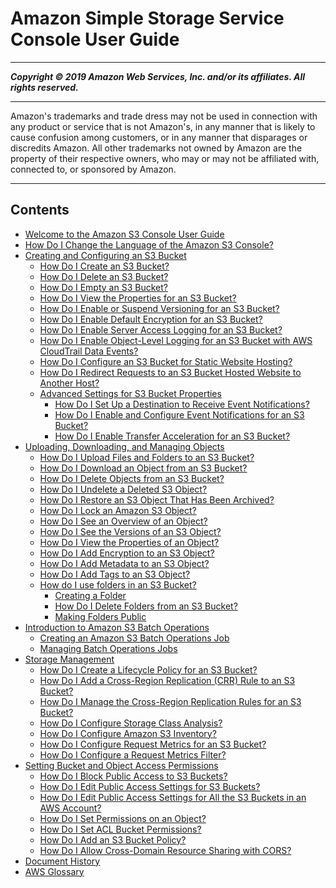 # Amazon Simple Storage Service Console User Guide

-----
*****Copyright &copy; 2019 Amazon Web Services, Inc. and/or its affiliates. All rights reserved.*****

-----
Amazon's trademarks and trade dress may not be used in 
     connection with any product or service that is not Amazon's, 
     in any manner that is likely to cause confusion among customers, 
     or in any manner that disparages or discredits Amazon. All other 
     trademarks not owned by Amazon are the property of their respective
     owners, who may or may not be affiliated with, connected to, or 
     sponsored by Amazon.

-----
## Contents
+ [Welcome to the Amazon S3 Console User Guide](what-is-s3.md)
+ [How Do I Change the Language of the Amazon S3 Console?](change-ui-language.md)
+ [Creating and Configuring an S3 Bucket](create-configure-bucket.md)
   + [How Do I Create an S3 Bucket?](create-bucket.md)
   + [How Do I Delete an S3 Bucket?](delete-bucket.md)
   + [How Do I Empty an S3 Bucket?](empty-bucket.md)
   + [How Do I View the Properties for an S3 Bucket?](view-bucket-properties.md)
   + [How Do I Enable or Suspend Versioning for an S3 Bucket?](enable-versioning.md)
   + [How Do I Enable Default Encryption for an S3 Bucket?](default-bucket-encryption.md)
   + [How Do I Enable Server Access Logging for an S3 Bucket?](server-access-logging.md)
   + [How Do I Enable Object-Level Logging for an S3 Bucket with AWS CloudTrail Data Events?](enable-cloudtrail-events.md)
   + [How Do I Configure an S3 Bucket for Static Website Hosting?](static-website-hosting.md)
   + [How Do I Redirect Requests to an S3 Bucket Hosted Website to Another Host?](redirect-website-requests.md)
   + [Advanced Settings for S3 Bucket Properties](setup-advanced-bucket-properties.md)
      + [How Do I Set Up a Destination to Receive Event Notifications?](setup-event-notification-destination.md)
      + [How Do I Enable and Configure Event Notifications for an S3 Bucket?](enable-event-notifications.md)
      + [How Do I Enable Transfer Acceleration for an S3 Bucket?](enable-transfer-acceleration.md)
+ [Uploading, Downloading, and Managing Objects](upload-download-objects.md)
   + [How Do I Upload Files and Folders to an S3 Bucket?](upload-objects.md)
   + [How Do I Download an Object from an S3 Bucket?](download-objects.md)
   + [How Do I Delete Objects from an S3 Bucket?](delete-objects.md)
   + [How Do I Undelete a Deleted S3 Object?](undelete-objects.md)
   + [How Do I Restore an S3 Object That Has Been Archived?](restore-archived-objects.md)
   + [How Do I Lock an Amazon S3 Object?](object-lock.md)
   + [How Do I See an Overview of an Object?](view-object-overview.md)
   + [How Do I See the Versions of an S3 Object?](view-object-versions.md)
   + [How Do I View the Properties of an Object?](view-object-properties.md)
   + [How Do I Add Encryption to an S3 Object?](add-object-encryption.md)
   + [How Do I Add Metadata to an S3 Object?](add-object-metadata.md)
   + [How Do I Add Tags to an S3 Object?](add-object-tags.md)
   + [How do I use folders in an S3 Bucket?](using-folders.md)
      + [Creating a Folder](create-folder.md)
      + [How Do I Delete Folders from an S3 Bucket?](delete-folders.md)
      + [Making Folders Public](public-folders.md)
+ [Introduction to Amazon S3 Batch Operations](batch-ops.md)
   + [Creating an Amazon S3 Batch Operations Job](batch-ops-create-job.md)
   + [Managing Batch Operations Jobs](batch-ops-manage-jobs.md)
+ [Storage Management](storage-management.md)
   + [How Do I Create a Lifecycle Policy for an S3 Bucket?](create-lifecycle.md)
   + [How Do I Add a Cross-Region Replication (CRR) Rule to an S3 Bucket?](enable-crr.md)
   + [How Do I Manage the Cross-Region Replication Rules for an S3 Bucket?](disable-crr.md)
   + [How Do I Configure Storage Class Analysis?](configure-analytics-storage-class.md)
   + [How Do I Configure Amazon S3 Inventory?](configure-inventory.md)
   + [How Do I Configure Request Metrics for an S3 Bucket?](configure-metrics.md)
   + [How Do I Configure a Request Metrics Filter?](configure-metrics-filter.md)
+ [Setting Bucket and Object Access Permissions](set-permissions.md)
   + [How Do I Block Public Access to S3 Buckets?](block-public-access.md)
   + [How Do I Edit Public Access Settings for S3 Buckets?](block-public-access-bucket.md)
   + [How Do I Edit Public Access Settings for All the S3 Buckets in an AWS Account?](block-public-access-account.md)
   + [How Do I Set Permissions on an Object?](set-object-permissions.md)
   + [How Do I Set ACL Bucket Permissions?](set-bucket-permissions.md)
   + [How Do I Add an S3 Bucket Policy?](add-bucket-policy.md)
   + [How Do I Allow Cross-Domain Resource Sharing with CORS?](add-cors-configuration.md)
+ [Document History](document-history.md)
+ [AWS Glossary](glossary.md)